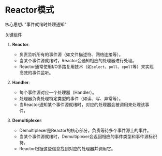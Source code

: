 # Reactor模式

核心思想: "事件就绪时处理通知"

关键组件

1. **Reactor**: 
   - 负责监听所有的事件源（如文件描述符、网络连接等）。
   - 当某个事件源就绪时，Reactor会通知相应的处理器进行处理。
   - Reactor通常使用I/O多路复用技术（如`select`、`poll`、`epoll`等）来实现高效的事件监听。

2. **Handler**:
   - 每个事件源对应一个处理器（Handler）。
   - 处理器负责处理特定类型的事件（如读、写、异常等）。
   - 当Reactor通知某个事件源就绪时，对应的处理器会被调用来处理该事件。

3. **Demultiplexer**:
   - Demultiplexer是Reactor的核心部分，负责等待多个事件源上的事件。
   - 当某个事件源就绪时，Demultiplexer会返回相应的事件类型和事件源标识符。
   - Reactor根据这些信息找到对应的处理器并调用它。
